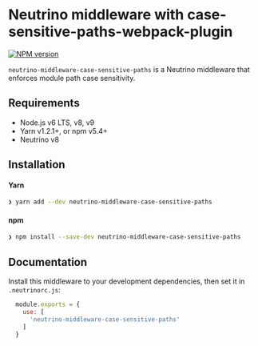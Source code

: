# Neutrino middleware with case-sensitive-paths-webpack-plugin
[![NPM version][npm-image]][npm-url]

`neutrino-middleware-case-sensitive-paths` is a Neutrino middleware that
enforces module path case sensitivity.

## Requirements

- Node.js v6 LTS, v8, v9
- Yarn v1.2.1+, or npm v5.4+
- Neutrino v8

## Installation

#### Yarn

```bash
❯ yarn add --dev neutrino-middleware-case-sensitive-paths
```

#### npm

```bash
❯ npm install --save-dev neutrino-middleware-case-sensitive-paths
```

## Documentation

Install this middleware to your development dependencies, then set it in
`.neutrinorc.js`:

```js
  module.exports = {
    use: [
      'neutrino-middleware-case-sensitive-paths'
    ]
  }
```

[npm-image]: https://img.shields.io/npm/v/neutrino-middleware-case-sensitive-paths.svg
[npm-url]: https://npmjs.org/package/neutrino-middleware-case-sensitive-paths
